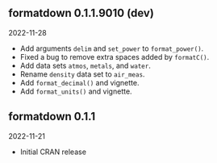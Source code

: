 
<!-- MAJOR.MINOR.PATCH.DEV -->

<!-- MAJOR version when you make incompatible API changes -->
<!-- MINOR version add functionality in a backwards-compatible manner -->
<!-- PATCH version backwards-compatible bug fixes -->
<!-- DEV 900x development -->

## formatdown 0.1.1.9010 (dev)

2022-11-28

- Add arguments `delim` and `set_power` to `format_power()`.
- Fixed a bug to remove extra spaces added by `formatC()`. 
- Add data sets `atmos`, `metals`, and `water`. 
- Rename `density` data set to `air_meas`.
- Add `format_decimal()` and vignette.
- Add `format_units()` and vignette. 

## formatdown 0.1.1

2022-11-21

- Initial CRAN release

